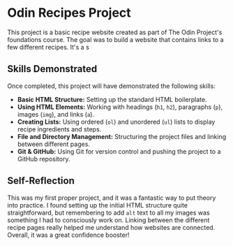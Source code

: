 # Odin Recipes Project

This project is a basic recipe website created as part of The Odin Project's foundations course. The goal was to build a website that contains links to a few different recipes. It's a s

## Skills Demonstrated

Once completed, this project will have demonstrated the following skills:

* **Basic HTML Structure:** Setting up the standard HTML boilerplate.
* **Using HTML Elements:** Working with headings (`h1`, `h2`), paragraphs (`p`), images (`img`), and links (`a`).
* **Creating Lists:** Using ordered (`ol`) and unordered (`ul`) lists to display recipe ingredients and steps.
* **File and Directory Management:** Structuring the project files and linking between different pages.
* **Git & GitHub:** Using Git for version control and pushing the project to a GitHub repository.

## Self-Reflection

This was my first proper project, and it was a fantastic way to put theory into practice. I found setting up the initial HTML structure quite straightforward, but remembering to add `alt` text to all my images was something I had to consciously work on. Linking between the different recipe pages really helped me understand how websites are connected. Overall, it was a great confidence booster!